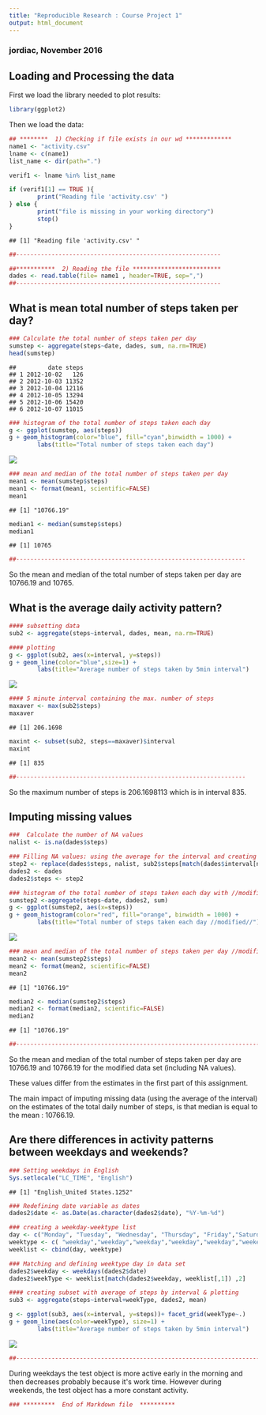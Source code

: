 ```yaml
---
title: "Reproducible Research : Course Project 1"
output: html_document
---
```

### jordiac, November 2016



## Loading and Processing the data

First we load the library needed to plot results: 

```r
library(ggplot2)
```


Then we load the data:

```r
## ********  1) Checking if file exists in our wd *************
name1 <- "activity.csv"
lname <- c(name1)
list_name <- dir(path=".")

verif1 <- lname %in% list_name

if (verif1[1] == TRUE ){
        print("Reading file 'activity.csv' ")
} else {
        print("file is missing in your working directory")
        stop()
}
```

```
## [1] "Reading file 'activity.csv' "
```

```r
##----------------------------------------------------------

##***********  2) Reading the file *************************
dades <- read.table(file= name1 , header=TRUE, sep=",")
##----------------------------------------------------------
```



## What is mean total number of steps taken per day?


```r
### Calculate the total number of steps taken per day
sumstep <- aggregate(steps~date, dades, sum, na.rm=TRUE)
head(sumstep)
```

```
##         date steps
## 1 2012-10-02   126
## 2 2012-10-03 11352
## 3 2012-10-04 12116
## 4 2012-10-05 13294
## 5 2012-10-06 15420
## 6 2012-10-07 11015
```

```r
### histogram of the total number of steps taken each day
g <- ggplot(sumstep, aes(steps))
g + geom_histogram(color="blue", fill="cyan",binwidth = 1000) +
        labs(title="Total number of steps taken each day")
```
![](figure/plot1.png)

```r
### mean and median of the total number of steps taken per day
mean1 <- mean(sumstep$steps)
mean1 <- format(mean1, scientific=FALSE)
mean1
```

```
## [1] "10766.19"
```

```r
median1 <- median(sumstep$steps)
median1
```

```
## [1] 10765
```

```r
##-----------------------------------------------------------------
```
So the mean and median of the total number of steps taken per day are 10766.19 and 10765.


## What is the average daily activity pattern?

```r
#### subsetting data
sub2 <- aggregate(steps~interval, dades, mean, na.rm=TRUE)   

#### plotting
g <- ggplot(sub2, aes(x=interval, y=steps))
g + geom_line(color="blue",size=1) +
        labs(title="Average number of steps taken by 5min interval")
```

![](figure/plot2.png)

```r
#### 5 minute interval containing the max. number of steps
maxaver <- max(sub2$steps)
maxaver
```

```
## [1] 206.1698
```

```r
maxint <- subset(sub2, steps==maxaver)$interval
maxint
```

```
## [1] 835
```

```r
##-----------------------------------------------------------------
```
So the maximum number of steps is 206.1698113 which is in interval 835.


## Imputing missing values


```r
###  Calculate the number of NA values 
nalist <- is.na(dades$steps)

### Filling NA values: using the average for the interval and creating new data set
step2 <- replace(dades$steps, nalist, sub2$steps[match(dades$interval[nalist],sub2$interval)])
dades2 <- dades
dades2$steps <- step2

### histogram of the total number of steps taken each day with //modified data set//
sumstep2 <-aggregate(steps~date, dades2, sum)
g <- ggplot(sumstep2, aes(x=steps))
g + geom_histogram(color="red", fill="orange", binwidth = 1000) +
        labs(title="Total number of steps taken each day //modified//")
```

![](figure/plot3.png)

```r
### mean and median of the total number of steps taken per day //modified data set//
mean2 <- mean(sumstep2$steps)
mean2 <- format(mean2, scientific=FALSE)
mean2
```

```
## [1] "10766.19"
```

```r
median2 <- median(sumstep2$steps)
median2 <- format(median2, scientific=FALSE)
median2
```

```
## [1] "10766.19"
```

```r
##-----------------------------------------------------------------------------------
```

So the mean and median of the total number of steps taken per day are  10766.19  and  10766.19  for the modified data set (including NA values).

These values differ from the estimates in the first part of this assignment. 

The main impact of imputing missing data (using the average of the interval) on the estimates of the total daily number of steps, is that median is equal to the mean : 10766.19.


## Are there differences in activity patterns between weekdays and weekends?

```r
### Setting weekdays in English
Sys.setlocale("LC_TIME", "English")
```

```
## [1] "English_United States.1252"
```

```r
### Redefining date variable as dates
dades2$date <- as.Date(as.character(dades2$date), "%Y-%m-%d")

### creating a weekday-weektype list
day <- c("Monday", "Tuesday", "Wednesday", "Thursday", "Friday","Saturday", "Sunday")
weektype <- c( "weekday","weekday","weekday","weekday","weekday","weekend","weekend" )
weeklist <- cbind(day, weektype)

### Matching and defining weektype day in data set
dades2$weekday <- weekdays(dades2$date)
dades2$weekType <- weeklist[match(dades2$weekday, weeklist[,1]) ,2]

#### creating subset with average of steps by interval & plotting
sub3 <- aggregate(steps~interval+weekType, dades2, mean)

g <- ggplot(sub3, aes(x=interval, y=steps))+ facet_grid(weekType~.)
g + geom_line(aes(color=weekType), size=1) +
        labs(title="Average number of steps taken by 5min interval")
```

![](figure/plot4.png)

```r
##-----------------------------------------------------------------------------------
```
During weekdays the test object is more active early in the morning and then decreases probably because it's work time. However during weekends, the test object has a more constant activity.


```r
### *********  End of Markdown file  **********
```
